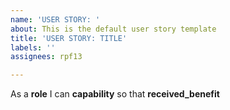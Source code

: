 ```yaml
---
name: 'USER STORY: '
about: This is the default user story template
title: 'USER STORY: TITLE'
labels: ''
assignees: rpf13

---
```


As a **role** I can **capability** so that **received_benefit**
